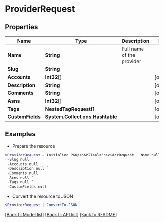 # ProviderRequest
## Properties

Name | Type | Description | Notes
------------ | ------------- | ------------- | -------------
**Name** | **String** | Full name of the provider | 
**Slug** | **String** |  | 
**Accounts** | **Int32[]** |  | [optional] 
**Description** | **String** |  | [optional] 
**Comments** | **String** |  | [optional] 
**Asns** | **Int32[]** |  | [optional] 
**Tags** | [**NestedTagRequest[]**](NestedTagRequest.md) |  | [optional] 
**CustomFields** | [**System.Collections.Hashtable**](AnyType.md) |  | [optional] 

## Examples

- Prepare the resource
```powershell
$ProviderRequest = Initialize-PSOpenAPIToolsProviderRequest  -Name null `
 -Slug null `
 -Accounts null `
 -Description null `
 -Comments null `
 -Asns null `
 -Tags null `
 -CustomFields null
```

- Convert the resource to JSON
```powershell
$ProviderRequest | ConvertTo-JSON
```

[[Back to Model list]](../README.md#documentation-for-models) [[Back to API list]](../README.md#documentation-for-api-endpoints) [[Back to README]](../README.md)

